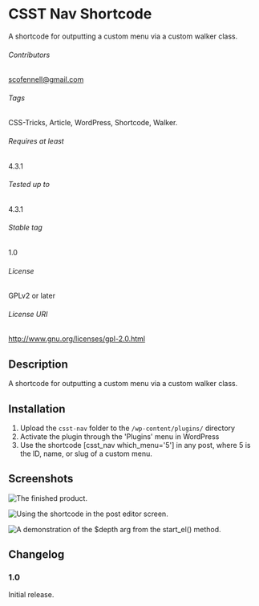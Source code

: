 CSST Nav Shortcode
=======================

A shortcode for outputting a custom menu via a custom walker class.

###### Contributors
scofennell@gmail.com

###### Tags
CSS-Tricks, Article, WordPress, Shortcode, Walker.

###### Requires at least
4.3.1

###### Tested up to
4.3.1

###### Stable tag
1.0

###### License
GPLv2 or later

###### License URI
http://www.gnu.org/licenses/gpl-2.0.html

Description
-----------

A shortcode for outputting a custom menu via a custom walker class.


Installation
------------

1. Upload the `csst-nav` folder to the `/wp-content/plugins/` directory
2. Activate the plugin through the 'Plugins' menu in WordPress
3. Use the shortcode [csst_nav which_menu='5'] in any post, where 5 is the ID, name, or slug of a custom menu.


Screenshots
-----------

![The finished product.](https://raw.githubusercontent.com/scofennell/csst-nav/master/screenshots/finished.png?raw=true)

![Using the shortcode in the post editor screen.](https://raw.githubusercontent.com/scofennell/csst-nav/master/screenshots/editor.png?raw=true)

![A demonstration of the $depth arg from the start_el() method.](https://raw.githubusercontent.com/scofennell/csst-nav/master/screenshots/start_el-depth.png?raw=true)

Changelog
---------

### 1.0
Initial release.